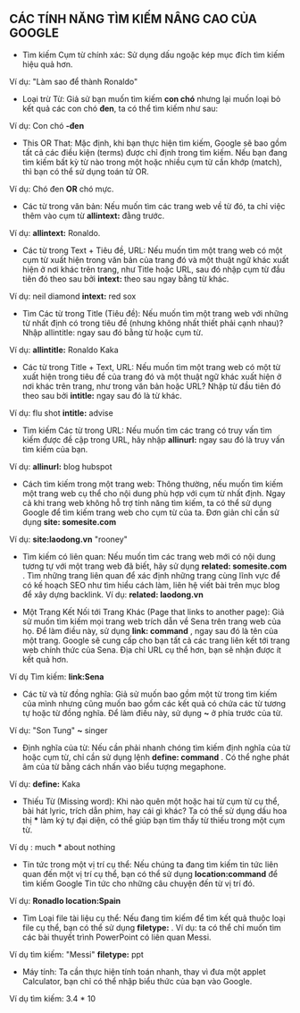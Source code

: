 **CÁC TÍNH NĂNG TÌM KIẾM NÂNG CAO CỦA GOOGLE**
----------------------------------------------------------------------------------
* Tìm kiếm Cụm từ chính xác: Sử dụng dấu ngoặc kép mục đích tìm kiếm hiệu quả hơn.

Ví dụ: "Làm sao để thành Ronaldo"

* Loại trừ Từ: Giả sử bạn muốn tìm kiếm **con chó** nhưng lại muốn loại bỏ kết quả các con chó **đen**, ta có thể tìm kiếm như sau:

Ví dụ: Con chó **-đen**

* This OR That: Mặc định, khi bạn thực hiện tìm kiếm, Google sẽ bao gồm tất cả các điều kiện (terms) được chỉ định trong tìm kiếm. Nếu bạn đang tìm kiếm bất kỳ từ nào trong một hoặc nhiều cụm từ cần khớp (match), thì bạn có thể sử dụng toán tử OR.

Ví dụ: Chó đen **OR** chó mực.

* Các từ trong văn bản: Nếu muốn tìm các trang web về từ đó, ta chỉ việc thêm vào cụm từ **allintext:** đằng trước.

Ví dụ: **allintext:** Ronaldo.

* Các từ trong Text + Tiêu đề, URL: Nếu muốn tìm một trang web có một cụm từ xuất hiện trong văn bản của trang đó và một thuật ngữ khác xuất hiện ở nơi khác trên trang, như Title hoặc URL, sau đó nhập cụm từ đầu tiên đó theo sau bởi **intext:** theo sau ngay bằng từ khác.

Ví dụ: neil diamond **intext:** red sox 

* Tìm Các từ trong Title (Tiêu đề): Nếu muốn tìm một trang web với những từ nhất định có trong tiêu đề (nhưng không nhất thiết phải cạnh nhau)? Nhập allintitle: ngay sau đó bằng từ hoặc cụm từ.

Ví dụ: **allintitle:** Ronaldo Kaka

* Các từ trong Title + Text, URL: Nếu muốn tìm một trang web có một từ xuất hiện trong tiêu đề của trang đó và một thuật ngữ khác xuất hiện ở nơi khác trên trang, như trong văn bản hoặc URL? Nhập từ đầu tiên đó theo sau bởi **intitle:** ngay sau đó là từ khác.

Ví dụ: flu shot **intitle:** advise

* Tìm kiếm Các từ trong URL: Nếu muốn tìm các trang có truy vấn tìm kiếm được đề cập trong URL, hãy nhập **allinurl:** ngay sau đó là truy vấn tìm kiếm của bạn.

Ví dụ: **allinurl:** blog hubspot

* Cách tìm kiếm trong một trang web: Thông thường, nếu muốn tìm kiếm một trang web cụ thể cho nội dung phù hợp với cụm từ nhất định. Ngay cả khi trang web không hỗ trợ tính năng tìm kiếm, ta có thể sử dụng Google để tìm kiếm trang web cho cụm từ của ta. Đơn giản chỉ cần sử dụng **site: somesite.com** 

Ví dụ: **site:laodong.vn** "rooney"

* Tìm kiếm có liên quan: Nếu muốn tìm các trang web mới có nội dung tương tự với một trang web đã biết, hãy sử dụng **related: somesite.com** . Tìm những trang liên quan để xác định những trang cùng lĩnh vực để có kế hoạch SEO như tìm hiểu cách làm, liên hệ viết bài trên mục blog để xây dựng backlink.
Ví dụ: **related: laodong.vn** 

* Một Trang Kết Nối tới Trang Khác (Page that links to another page): Giả sử muốn tìm kiếm mọi trang web trích dẫn về Sena trên trang web của họ. Để làm điều này, sử dụng **link: command** , ngay sau đó là tên của một trang. Google sẽ cung cấp cho bạn tất cả các trang liên kết tới trang web chính thức của Sena. Địa chỉ URL cụ thể hơn, bạn sẽ nhận được ít kết quả hơn.

Ví dụ Tìm kiếm: **link:Sena** 

* Các từ và từ đồng nghĩa: Giả sử muốn bao gồm một từ trong tìm kiếm của mình nhưng cũng muốn bao gồm các kết quả có chứa các từ tương tự hoặc từ đồng nghĩa. Để làm điều này, sử dụng **~** ở phía trước của từ.

Ví dụ: "Son Tung" **~** singer 

* Định nghĩa của từ: Nếu cần phải nhanh chóng tìm kiếm định nghĩa của từ hoặc cụm từ, chỉ cần sử dụng lệnh **define: command** . Có thể nghe phát âm của từ bằng cách nhấn vào biểu tượng megaphone.

Ví dụ: **define:** Kaka

* Thiếu Từ (Missing word): Khi nào quên một hoặc hai từ cụm từ cụ thể, bài hát lyric, trích dẫn phim, hay cái gì khác? Ta có thể sử dụng dấu hoa thị __*__ làm ký tự đại diện, có thể giúp bạn tìm thấy từ thiếu trong một cụm từ.

Ví dụ : much __*__ about nothing

* Tin tức trong một vị trí cụ thể: Nếu chúng ta đang tìm kiếm tin tức liên quan đến một vị trí cụ thể, bạn có thể sử dụng **location:command** để tìm kiếm Google Tin tức cho những câu chuyện đến từ vị trí đó.

Ví dụ: **Ronadlo location:Spain** 

* Tìm Loại file tài liệu cụ thể: Nếu đang tìm kiếm để tìm kết quả thuộc loại file cụ thể, bạn có thể sử dụng **filetype:** . Ví dụ: ta có thể chỉ muốn tìm các bài thuyết trình PowerPoint có liên quan Messi.

Ví dụ tìm kiếm: "Messi" **filetype:** ppt 

* Máy tính: Ta cần thực hiện tính toán nhanh, thay vì đưa một applet Calculator, bạn chỉ có thể nhập biểu thức của bạn vào Google.

Ví dụ tìm kiếm:  3.4 * 10
